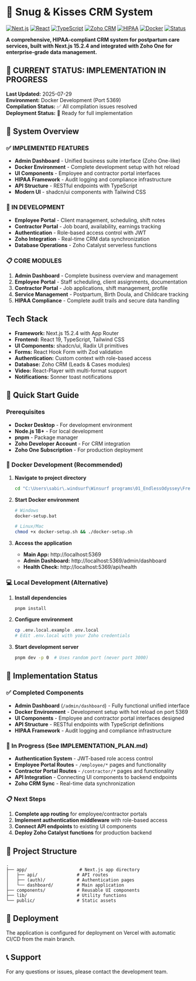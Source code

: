 # 🏥 Snug & Kisses CRM System

[![Next.js](https://img.shields.io/badge/Next.js-15.2.4-black)](https://nextjs.org/)
[![React](https://img.shields.io/badge/React-19-blue)](https://reactjs.org/)
[![TypeScript](https://img.shields.io/badge/TypeScript-5-blue)](https://www.typescriptlang.org/)
[![Zoho CRM](https://img.shields.io/badge/Zoho-CRM_Integration-green)](https://www.zoho.com/crm/)
[![HIPAA](https://img.shields.io/badge/HIPAA-Compliant-red)](https://www.hhs.gov/hipaa/index.html)
[![Docker](https://img.shields.io/badge/Docker-Ready-blue)](https://www.docker.com/)
[![Status](https://img.shields.io/badge/Status-In_Development-yellow)]()

**A comprehensive, HIPAA-compliant CRM system for postpartum care services, built with Next.js 15.2.4 and integrated with Zoho One for enterprise-grade data management.**

## 🚨 CURRENT STATUS: IMPLEMENTATION IN PROGRESS

**Last Updated:** 2025-07-29  
**Environment:** Docker Development (Port 5369)  
**Compilation Status:** ✅ All compilation issues resolved  
**Deployment Status:** 🔄 Ready for full implementation

## 🎯 System Overview

### ✅ IMPLEMENTED FEATURES
- **Admin Dashboard** - Unified business suite interface (Zoho One-like)
- **Docker Environment** - Complete development setup with hot reload
- **UI Components** - Employee and contractor portal interfaces
- **HIPAA Framework** - Audit logging and compliance infrastructure
- **API Structure** - RESTful endpoints with TypeScript
- **Modern UI** - shadcn/ui components with Tailwind CSS

### 🔄 IN DEVELOPMENT
- **Employee Portal** - Client management, scheduling, shift notes
- **Contractor Portal** - Job board, availability, earnings tracking
- **Authentication** - Role-based access control with JWT
- **Zoho Integration** - Real-time CRM data synchronization
- **Database Operations** - Zoho Catalyst serverless functions

### 📋 CORE MODULES
1. **Admin Dashboard** - Complete business overview and management
2. **Employee Portal** - Staff scheduling, client assignments, documentation
3. **Contractor Portal** - Job applications, shift management, profile
4. **Service Management** - Postpartum, Birth Doula, and Childcare tracking
5. **HIPAA Compliance** - Complete audit trails and secure data handling

## Tech Stack

- **Framework:** Next.js 15.2.4 with App Router
- **Frontend:** React 19, TypeScript, Tailwind CSS
- **UI Components:** shadcn/ui, Radix UI primitives
- **Forms:** React Hook Form with Zod validation
- **Authentication:** Custom context with role-based access
- **Database:** Zoho CRM (Leads & Cases modules)
- **Video:** React-Player with multi-format support
- **Notifications:** Sonner toast notifications

## 🚀 Quick Start Guide

### Prerequisites
- **Docker Desktop** - For development environment
- **Node.js 18+** - For local development
- **pnpm** - Package manager
- **Zoho Developer Account** - For CRM integration
- **Zoho One Subscription** - For production deployment

### 🐋 Docker Development (Recommended)

1. **Navigate to project directory**
   ```bash
   cd "C:\Users\sabir\.windsurf\Winsurf programs\01_EndlessOdyssey\Freelance\Snug and Kisses\CRM_for_snug_andkisses"
   ```

2. **Start Docker environment**
   ```bash
   # Windows
   docker-setup.bat
   
   # Linux/Mac
   chmod +x docker-setup.sh && ./docker-setup.sh
   ```

3. **Access the application**
   - **Main App:** http://localhost:5369
   - **Admin Dashboard:** http://localhost:5369/admin/dashboard
   - **Health Check:** http://localhost:5369/api/health

### 💻 Local Development (Alternative)

1. **Install dependencies**
   ```bash
   pnpm install
   ```

2. **Configure environment**
   ```bash
   cp .env.local.example .env.local
   # Edit .env.local with your Zoho credentials
   ```

3. **Start development server**
   ```bash
   pnpm dev -p 0  # Uses random port (never port 3000)
   ```

## 🔧 Implementation Status

### ✅ Completed Components
- **Admin Dashboard** (`/admin/dashboard`) - Fully functional unified interface
- **Docker Environment** - Development setup with hot reload on port 5369
- **UI Components** - Employee and contractor portal interfaces designed
- **API Structure** - RESTful endpoints with TypeScript definitions
- **HIPAA Framework** - Audit logging and compliance infrastructure

### 🚧 In Progress (See IMPLEMENTATION_PLAN.md)
- **Authentication System** - JWT-based role access control
- **Employee Portal Routes** - `/employee/*` pages and functionality
- **Contractor Portal Routes** - `/contractor/*` pages and functionality
- **API Integration** - Connecting UI components to backend endpoints
- **Zoho CRM Sync** - Real-time data synchronization

### 📋 Next Steps
1. **Complete app routing** for employee/contractor portals
2. **Implement authentication middleware** with role-based access
3. **Connect API endpoints** to existing UI components
4. **Deploy Zoho Catalyst functions** for production backend

## 📂 Project Structure

```
.
├── app/                    # Next.js app directory
│   ├── api/               # API routes
│   ├── (auth)/            # Authentication pages
│   └── dashboard/         # Main application
├── components/            # Reusable UI components
├── lib/                   # Utility functions
└── public/                # Static assets
```

## 🔄 Deployment

The application is configured for deployment on Vercel with automatic CI/CD from the main branch.

## 📞 Support

For any questions or issues, please contact the development team.
